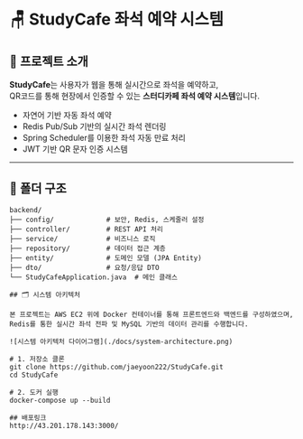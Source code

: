# 🪑 StudyCafe 좌석 예약 시스템

## 📌 프로젝트 소개

**StudyCafe**는 사용자가 웹을 통해 실시간으로 좌석을 예약하고,  
QR코드를 통해 현장에서 인증할 수 있는 **스터디카페 좌석 예약 시스템**입니다.

- 자연어 기반 자동 좌석 예약  
- Redis Pub/Sub 기반의 실시간 좌석 렌더링  
- Spring Scheduler를 이용한 좌석 자동 만료 처리  
- JWT 기반 QR 문자 인증 시스템  

---

## 📁 폴더 구조

```plaintext
backend/
├── config/             # 보안, Redis, 스케줄러 설정
├── controller/         # REST API 처리
├── service/            # 비즈니스 로직
├── repository/         # 데이터 접근 계층
├── entity/             # 도메인 모델 (JPA Entity)
├── dto/                # 요청/응답 DTO
└── StudyCafeApplication.java  # 메인 클래스

## 🗂️ 시스템 아키텍처

본 프로젝트는 AWS EC2 위에 Docker 컨테이너를 통해 프론트엔드와 백엔드를 구성하였으며,  
Redis를 통한 실시간 좌석 전파 및 MySQL 기반의 데이터 관리를 수행합니다.

![시스템 아키텍처 다이어그램](./docs/system-architecture.png)

# 1. 저장소 클론
git clone https://github.com/jaeyoon222/StudyCafe.git
cd StudyCafe

# 2. 도커 실행
docker-compose up --build

## 배포링크
http://43.201.178.143:3000/
